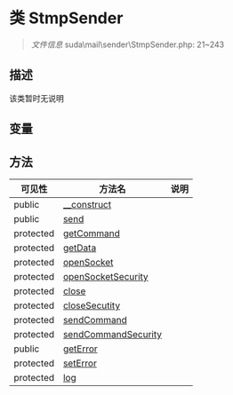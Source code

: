 #  类 StmpSender

> *文件信息* suda\mail\sender\StmpSender.php: 21~243



## 描述

该类暂时无说明


## 变量


## 方法


| 可见性 | 方法名 | 说明 |
|--------|-------|------|
| public |[__construct](StmpSender/__construct.md) |  |
| public |[send](StmpSender/send.md) |  |
| protected |[getCommand](StmpSender/getCommand.md) |  |
| protected |[getData](StmpSender/getData.md) |  |
| protected |[openSocket](StmpSender/openSocket.md) |  |
| protected |[openSocketSecurity](StmpSender/openSocketSecurity.md) |  |
| protected |[close](StmpSender/close.md) |  |
| protected |[closeSecutity](StmpSender/closeSecutity.md) |  |
| protected |[sendCommand](StmpSender/sendCommand.md) |  |
| protected |[sendCommandSecurity](StmpSender/sendCommandSecurity.md) |  |
| public |[getError](StmpSender/getError.md) |  |
| protected |[setError](StmpSender/setError.md) |  |
| protected |[log](StmpSender/log.md) |  |
